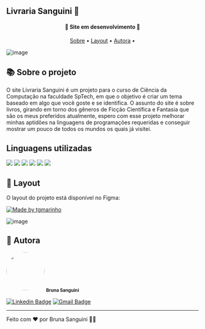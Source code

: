 

<h2>Livraria Sanguini  🥰</h2>
<h4 align="center"> 
	🚧 Site em desenvolvimento 🚧
</h4>

<p align="center">
 <a href="#-sobre-o-projeto">Sobre</a> •
 <a href="#-layout">Layout</a> • 
 <a href="#-autora">Autora</a> • 
</p>


![image](https://user-images.githubusercontent.com/125585854/235464033-69b5254b-d714-4365-8090-90854d1bea85.png)


## 📚 Sobre o projeto

<p>O site Livraria Sanguini é um projeto para o curso de Ciência da Computação na faculdade SpTech, em que o objetivo é criar um tema baseado em algo que você goste e se identifica. O assunto do site é sobre livros, girando em torno dos gêneros de Ficção Científica e Fantasia que são os meus preferidos atualmente, espero com esse projeto melhorar minhas aptidões na linguagens de programações requeridas e conseguir mostrar um pouco de todos os mundos os quais já visitei.</p>

## Linguagens utilizadas
<img src="https://img.shields.io/badge/HTML5-E34F26?style=for-the-badge&logo=html5&logoColor=white" />
<img src="https://img.shields.io/badge/CSS3-1572B6?style=for-the-badge&logo=css3&logoColor=white" />
<img src="https://img.shields.io/badge/JavaScript-F7DF1E?style=for-the-badge&logo=javascript&logoColor=black" />
<img src="https://img.shields.io/badge/Node.js-43853D?style=for-the-badge&logo=node.js&logoColor=white"/>
<img src="https://img.shields.io/badge/MySQL-00000F?style=for-the-badge&logo=mysql&logoColor=white"/>
<img src="https://img.shields.io/badge/chart.js-F5788D.svg?style=for-the-badge&logo=chart.js&logoColor=white"/>



## 🎨 Layout

O layout do projeto está disponível no Figma:

<a href="https://www.figma.com/file/iHbsriUW4rF3mlB04wuPtm/Livraria?node-id=3-11&t=H8dupRGZeBzT3aVK-0">
  <img alt="Made by tgmarinho" src="https://img.shields.io/badge/Acessar%20Layout%20-Figma-%2304D361">
</a>

![image](https://user-images.githubusercontent.com/125585854/235466059-4a0ec78e-a38a-4640-b81b-ce924ce769f4.png)



## 🦸 Autora

 <img style="border-radius: 50%;" src="https://avatars.githubusercontent.com/u/92685862?s=400&u=3afc6b9dfe5b8c08e2d17495c6d904ee8bd6d458&v=4" width="100px;" alt=""/>
 <sub><b>Bruna Sanguini</b></sub>

[![Linkedin Badge](https://img.shields.io/badge/-Bruna-blue?style=flat-square&logo=Linkedin&logoColor=white&link=https://www.linkedin.com/in/brunasanguini/)](https://www.linkedin.com/in/brunasanguini/) 
[![Gmail Badge](https://img.shields.io/badge/-brunasmguedes@gmail.com-c14438?style=flat-square&logo=Gmail&logoColor=white&link=mailto:brunasmguedes@gmail.com)](mailto:brunasmguedes@gmail.com)

---

Feito com ❤️ por Bruna Sanguini 👋🏽

